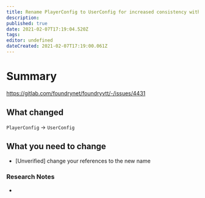 ```yaml
---
title: Rename PlayerConfig to UserConfig for increased consistency with how other configuration applications are named relative to the base Document type that they modify
description: 
published: true
date: 2021-02-07T17:19:04.520Z
tags: 
editor: undefined
dateCreated: 2021-02-07T17:19:00.061Z
---
```


# Summary
https://gitlab.com/foundrynet/foundryvtt/-/issues/4431

## What changed

`PlayerConfig` -> `UserConfig`

## What you need to change

- [Unverified] change your references to the new name

### Research Notes

- 